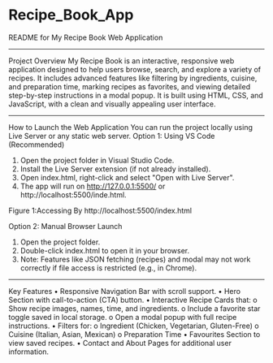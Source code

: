# Recipe_Book_App
README for My Recipe Book Web Application
________________________________________
Project Overview
My Recipe Book is an interactive, responsive web application designed to help users browse, search, and explore a variety of recipes. It includes advanced features like filtering by ingredients, cuisine, and preparation time, marking recipes as favorites, and viewing detailed step-by-step instructions in a modal popup.
It is built using HTML, CSS, and JavaScript, with a clean and visually appealing user interface.
________________________________________
How to Launch the Web Application
You can run the project locally using Live Server or any static web server.
Option 1: Using VS Code (Recommended)
1.	Open the project folder in Visual Studio Code.
2.	Install the Live Server extension (if not already installed).
3.	Open index.html, right-click and select "Open with Live Server".
4.	The app will run on http://127.0.0.1:5500/ or http://localhost:5500/inde.html.

 
Figure 1:Accessing By http://localhost:5500/index.html

Option 2: Manual Browser Launch
1.	Open the project folder.
2.	Double-click index.html to open it in your browser.
3.	Note: Features like JSON fetching (recipes) and modal may not work correctly if file access is restricted (e.g., in Chrome).
________________________________________
Key Features
•	Responsive Navigation Bar with scroll support.
•	Hero Section with call-to-action (CTA) button.
•	Interactive Recipe Cards that:
o	Show recipe images, names, time, and ingredients.
o	Include a favorite star toggle saved in local storage.
o	Open a modal popup with full recipe instructions.
•	Filters for:
o	Ingredient (Chicken, Vegetarian, Gluten-Free)
o	Cuisine (Italian, Asian, Mexican)
o	Preparation Time
•	Favourites Section to view saved recipes.
•	Contact and About Pages for additional user information.




